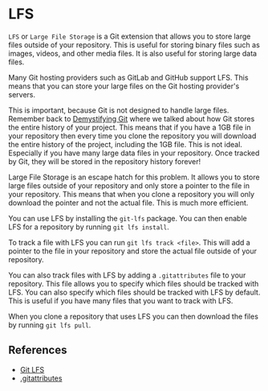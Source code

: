 # LFS

`LFS` or `Large File Storage` is a Git extension that allows you to store large files outside of your repository. This
is useful for storing binary files such as images, videos, and other media files. It is also useful for storing large
data files.

Many Git hosting providers such as GitLab and GitHub support LFS. This means that you can store your large files on the
Git hosting provider's servers.

This is important, because Git is not designed to handle large files. Remember back
to [Demystifying Git](../00-theory)
where we talked about how Git stores the entire history of your project. This means that if you have a 1GB file in your
repository then every time you clone the repository you will download the entire history of the project, including the
1GB file. This is not ideal. Especially if you have many large data files in your repository. Once tracked by Git, they
will be stored in the repository history forever!

Large File Storage is an escape hatch for this problem. It allows you to store large files outside of your repository
and only store a pointer to the file in your repository. This means that when you clone a repository you will only
download the pointer and not the actual file. This is much more efficient.

You can use LFS by installing the `git-lfs` package. You can then enable LFS for a repository by
running `git lfs install`.

To track a file with LFS you can run `git lfs track <file>`. This will add a pointer to the file in your repository and
store the actual file outside of your repository.

You can also track files with LFS by adding a `.gitattributes` file to your repository. This file allows you to specify
which files should be tracked with LFS. You can also specify which files should be tracked with LFS by default. This is
useful if you have many files that you want to track with LFS.

When you clone a repository that uses LFS you can then download the files by running `git lfs pull`.

## References

- [Git LFS](https://git-lfs.github.com/)
- [.gitattributes](https://git-scm.com/docs/gitattributes)

